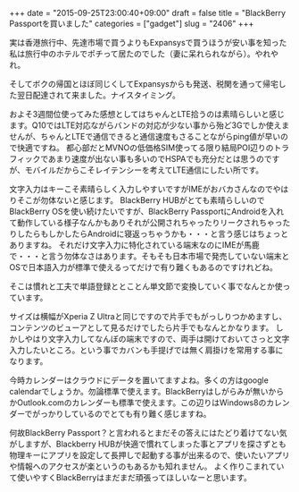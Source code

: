 +++
date = "2015-09-25T23:00:40+09:00"
draft = false
title = "BlackBerry Passportを買いました"
categories = ["gadget"]
slug = "2406"
+++


実は香港旅行中、先達市場で買うよりもExpansysで買うほうが安い事を知った私は旅行中のホテルでポチって居たのでした（妻に呆れられながら）。やれやれ。

そしてボクの帰国とほぼ同じくしてExpansysからも発送、税関を通って帰宅した翌日配達されて来ました。ナイスタイミング。

およそ3週間位使ってみた感想としてはちゃんとLTE拾うのは素晴らしいと感じます。Q10ではLTE対応ながらバンドの対応が少ない事から殆ど3Gでしか使えませんが、ちゃんとLTEで通信できると通信速度もさることながらping値が早いので快適ですね。
都心部だとMVNOの低価格SIM使ってる限り結局POI辺りのトラフィックであまり速度が出ない事も多いのでHSPAでも充分だとは思うのですが、モバイルだからこそレイテンシーを考えてLTE通信にしたい所です。

文字入力はキーこそ素晴らしく入力しやすいですがIMEがおバカさんなのでやはりそこが勿体ないと感じます。
BlackBerry HUBがとても素晴らしいのでBlackBerry OSを使い続けたいですが、BlackBerry PassportにAndroidを入れて動作している様子なんかもありそれが公開されちゃったりリークされちゃったりしたらもしかしたらAndroidに寝返っちゃうかも・・・と言う感じはちょっとありますね。
それだけ文字入力に特化されている端末なのにIMEが馬鹿で・・・と言う勿体なさはあります。そもそも日本市場で発売していない端末とOSで日本語入力が標準で使えるってだけで有り難くもあるのですけれどね。

そこは慣れと工夫で単語登録ととことん単文節で変換していく事でなんとか使っています。

サイズは横幅がXperia Z Ultraと同じですので片手でもがっしりつかめますし、コンテンツのビューアとして見るだけでしたら片手でもなんとかなります。
しかしやはり文字入力してなんぼの端末ですので、両手は開けておいてさっと文字入力したいところ。という事でカバンも手提げでは無く肩掛けを常用する事になります。

今時カレンダーはクラウドにデータを置いてますよね。多くの方はgoogle calendarでしょうか。勿論標準で使えます。BlackBerryはしがらみが無いからかOutlook.comのカレンダーも標準で使えます。この辺りはWindows8のカレンダーでがっかりしているのでとても有り難く感じますね。

何故BlackBerry Passport？と言われるとまだその答えにはたどり着けてない気がしますが、Blackberry HUBが快適で慣れてしまった事とアプリを探さずとも物理キーにアプリを設定して長押しで起動する事が出来るので、使いたいアプリや情報へのアクセスが楽というのもあるかも知れません。
よく作りこまれていて使いやすくBlackBerryはまだまだ頑張ってほしいなーと思います。
